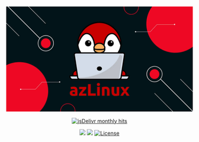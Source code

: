 <div align="center">

[![](v1/images/9362274/raw.webp)](https://azlinux.fr/)

[![jsDelivr monthly hits](https://data.jsdelivr.com/v1/package/gh/baptiste313/azlinux/badge)](https://cdn.jsdelivr.net/gh/baptiste313/azlinux@master/v1/images/)

[![](https://img.shields.io/website.svg?down_color=red&down_message=down&up_color=green&up_message=up&url=https://azlinux.fr&style=for-the-badge)](https://azlinux.fr/)
[![](https://img.shields.io/discord/935805859840290876?color=5865F2&label=discord&style=for-the-badge)](https://discord.com/invite/aThsHpfa7J)
[![License](https://img.shields.io/github/license/baptiste313/azlinux?style=for-the-badge)](https://unlicense.org/)

</div>
